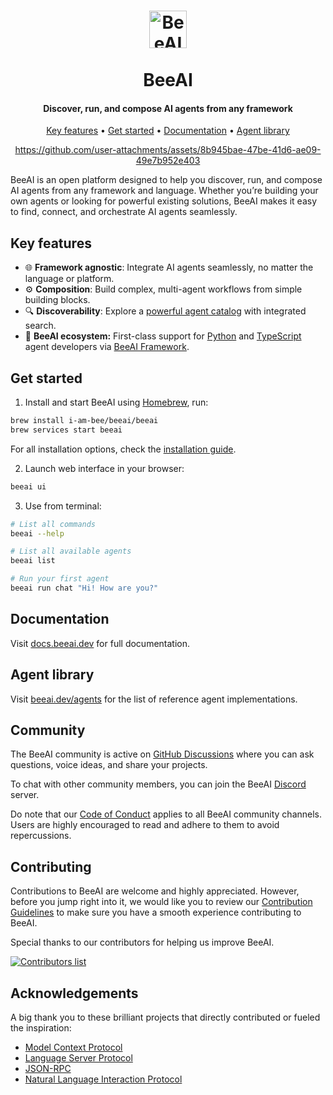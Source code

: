 <h1 align="center">
  <picture>
    <source media="(prefers-color-scheme: dark)" srcset="https://raw.githubusercontent.com/i-am-bee/beeai/master/docs/logo/beeai_logo_white.svg">
    <source media="(prefers-color-scheme: light)" srcset="https://raw.githubusercontent.com/i-am-bee/beeai/master/docs/logo/beeai_logo_black.svg">
    <img alt="BeeAI" src="https://raw.githubusercontent.com/i-am-bee/beeai/master/docs/logo/beeai_logo_black.svg" width="60"><br><br>
  </picture>
  BeeAI
</h1>

<h4 align="center">Discover, run, and compose AI agents from any framework</h4>

<p align="center">
    <a href="#key-features">Key features</a> •
    <a href="#get-started">Get started</a> •
    <a href="#documentation">Documentation</a> •
    <a href="#agent-library">Agent library</a>
</p>

<div align="center">

https://github.com/user-attachments/assets/8b945bae-47be-41d6-ae09-49e7b952e403

</div>

BeeAI is an open platform designed to help you discover, run, and compose AI agents from any framework and language. Whether you’re building your own agents or looking for powerful existing solutions, BeeAI makes it easy to find, connect, and orchestrate AI agents seamlessly.

## Key features

- 🌐 **Framework agnostic**: Integrate AI agents seamlessly, no matter the language or platform.
- ⚙️ **Composition**: Build complex, multi-agent workflows from simple building blocks.
- 🔍 **Discoverability**: Explore a [powerful agent catalog](https://beeai.dev/agents) with integrated search.
- 🐝 **BeeAI ecosystem:** First-class support for [Python](https://github.com/i-am-bee/beeai-framework/tree/main/python) and [TypeScript](https://github.com/i-am-bee/beeai-framework/tree/main/typecript) agent developers via [BeeAI Framework](https://github.com/i-am-bee/beeai-framework).

## Get started

1. Install and start BeeAI using [Homebrew](https://brew.sh/), run:

```sh
brew install i-am-bee/beeai/beeai
brew services start beeai
```

For all installation options, check the [installation guide](https://docs.beeai.dev/get-started/installation).

2. Launch web interface in your browser:

```sh
beeai ui
```

3. Use from terminal:

```sh
# List all commands
beeai --help

# List all available agents
beeai list

# Run your first agent
beeai run chat "Hi! How are you?"
```

## Documentation

Visit [docs.beeai.dev](https://docs.beeai.dev) for full documentation.

## Agent library

Visit [beeai.dev/agents](https://beeai.dev/agents) for the list of reference agent implementations.

## Community

The BeeAI community is active on [GitHub Discussions](https://github.com/i-am-bee/beeai/discussions) where you can ask questions, voice ideas, and share your projects.

To chat with other community members, you can join the BeeAI [Discord](https://discord.gg/AZFrp3UF5k) server.

Do note that our [Code of Conduct](./CODE_OF_CONDUCT.md) applies to all BeeAI community channels. Users are highly encouraged to read and adhere to them to avoid repercussions.

## Contributing

Contributions to BeeAI are welcome and highly appreciated. However, before you jump right into it, we would like you to review our [Contribution Guidelines](./CONTRIBUTING.md) to make sure you have a smooth experience contributing to BeeAI.

Special thanks to our contributors for helping us improve BeeAI.

<a href="https://github.com/i-am-bee/beeai/graphs/contributors">
  <img alt="Contributors list" src="https://contrib.rocks/image?repo=i-am-bee/beeai" />
</a>

## Acknowledgements

A big thank you to these brilliant projects that directly contributed or fueled the inspiration:

- [Model Context Protocol](https://github.com/modelcontextprotocol)
- [Language Server Protocol](https://github.com/microsoft/language-server-protocol)
- [JSON-RPC](https://www.jsonrpc.org/)
- [Natural Language Interaction Protocol](https://github.com/nlip-project)
